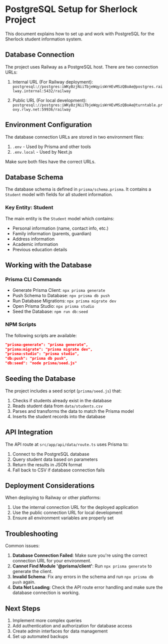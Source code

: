 # PostgreSQL Setup for Sherlock Project

This document explains how to set up and work with PostgreSQL for the Sherlock student information system.

## Database Connection

The project uses Railway as a PostgreSQL host. There are two connection URLs:

1. Internal URL (For Railway deployment): 
   `postgresql://postgres:iWKyBzjNiiTbjeWqyisWrHEvMSzQBoAe@postgres.railway.internal:5432/railway`

2. Public URL (For local development):
   `postgresql://postgres:iWKyBzjNiiTbjeWqyisWrHEvMSzQBoAe@turntable.proxy.rlwy.net:59936/railway`

## Environment Configuration

The database connection URLs are stored in two environment files:

1. `.env` - Used by Prisma and other tools
2. `.env.local` - Used by Next.js

Make sure both files have the correct URLs.

## Database Schema

The database schema is defined in `prisma/schema.prisma`. It contains a `Student` model with fields for all student information.

### Key Entity: Student

The main entity is the `Student` model which contains:
- Personal information (name, contact info, etc.)
- Family information (parents, guardian)
- Address information
- Academic information
- Previous education details

## Working with the Database

### Prisma CLI Commands

- Generate Prisma Client: `npx prisma generate`
- Push Schema to Database: `npx prisma db push`
- Run Database Migrations: `npx prisma migrate dev`
- Open Prisma Studio: `npx prisma studio`
- Seed the Database: `npm run db:seed`

### NPM Scripts

The following scripts are available:

```json
"prisma:generate": "prisma generate",
"prisma:migrate": "prisma migrate dev",
"prisma:studio": "prisma studio",
"db:push": "prisma db push",
"db:seed": "node prisma/seed.js"
```

## Seeding the Database

The project includes a seed script (`prisma/seed.js`) that:
1. Checks if students already exist in the database
2. Reads student data from `data/students.csv`
3. Parses and transforms the data to match the Prisma model
4. Inserts the student records into the database

## API Integration

The API route at `src/app/api/data/route.ts` uses Prisma to:
1. Connect to the PostgreSQL database
2. Query student data based on parameters
3. Return the results in JSON format
4. Fall back to CSV if database connection fails

## Deployment Considerations

When deploying to Railway or other platforms:
1. Use the internal connection URL for the deployed application
2. Use the public connection URL for local development
3. Ensure all environment variables are properly set

## Troubleshooting

Common issues:

1. **Database Connection Failed**: Make sure you're using the correct connection URL for your environment.
2. **Cannot Find Module '@prisma/client'**: Run `npx prisma generate` to generate the client.
3. **Invalid Schema**: Fix any errors in the schema and run `npx prisma db push` again.
4. **Data Not Loading**: Check the API route error handling and make sure the database connection is working.

## Next Steps

1. Implement more complex queries
2. Add authentication and authorization for database access
3. Create admin interfaces for data management
4. Set up automated backups 